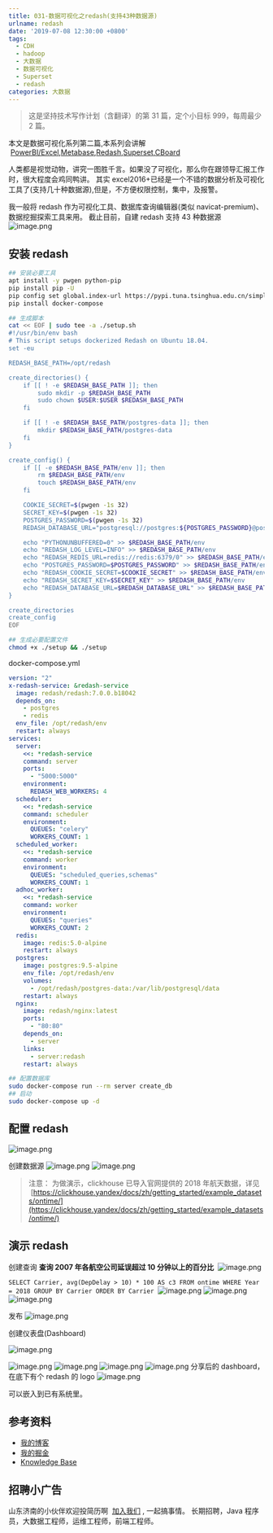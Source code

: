 ```yaml
---
title: 031-数据可视化之redash(支持43种数据源)
urlname: redash
date: '2019-07-08 12:30:00 +0800'
tags:
  - CDH
  - hadoop
  - 大数据
  - 数据可视化
  - Superset
  - redash
categories: 大数据
---
```


> 这是坚持技术写作计划（含翻译）的第 31 篇，定个小目标 999，每周最少 2 篇。

本文是数据可视化系列第二篇,本系列会讲解  [PowerBI/Excel](https://juejin.im/post/5cdfdfa4f265da1bbf68ec4b),[Metabase](https://www.metabase.com/),[Redash](https://anjia0532.github.io/2019/07/08/redash),[Superset](http://superset.apache.org/),[CBoard](https://juejin.im/post/5b4ee1c2f265da0f5d4cc978)

人类都是视觉动物，讲究一图胜千言。如果没了可视化，那么你在跟领导汇报工作时，很大程度会鸡同鸭讲。
其实 excel2016+已经是一个不错的数据分析及可视化工具了(支持几十种数据源),但是，不方便权限控制，集中，及报警。

我一般将 redash 作为可视化工具、数据库查询编辑器(类似 navicat-premium)、数据挖掘探索工具来用。
截止目前，自建 redash 支持 43 种数据源
![image.png](https://cdn.nlark.com/yuque/0/2019/png/226273/1562561680709-399441ab-b14d-4d93-b797-60925f2eafd6.png#align=left&display=inline&height=944&name=image.png&originHeight=944&originWidth=1133&size=147027&status=done&width=1133)

<!-- more -->

## 安装 redash

```bash
## 安装必要工具
apt install -y pwgen python-pip
pip install pip -U
pip config set global.index-url https://pypi.tuna.tsinghua.edu.cn/simple
pip install docker-compose

## 生成脚本
cat << EOF | sudo tee -a ./setup.sh
#!/usr/bin/env bash
# This script setups dockerized Redash on Ubuntu 18.04.
set -eu

REDASH_BASE_PATH=/opt/redash

create_directories() {
    if [[ ! -e $REDASH_BASE_PATH ]]; then
        sudo mkdir -p $REDASH_BASE_PATH
        sudo chown $USER:$USER $REDASH_BASE_PATH
    fi

    if [[ ! -e $REDASH_BASE_PATH/postgres-data ]]; then
        mkdir $REDASH_BASE_PATH/postgres-data
    fi
}

create_config() {
    if [[ -e $REDASH_BASE_PATH/env ]]; then
        rm $REDASH_BASE_PATH/env
        touch $REDASH_BASE_PATH/env
    fi

    COOKIE_SECRET=$(pwgen -1s 32)
    SECRET_KEY=$(pwgen -1s 32)
    POSTGRES_PASSWORD=$(pwgen -1s 32)
    REDASH_DATABASE_URL="postgresql://postgres:${POSTGRES_PASSWORD}@postgres/postgres"

    echo "PYTHONUNBUFFERED=0" >> $REDASH_BASE_PATH/env
    echo "REDASH_LOG_LEVEL=INFO" >> $REDASH_BASE_PATH/env
    echo "REDASH_REDIS_URL=redis://redis:6379/0" >> $REDASH_BASE_PATH/env
    echo "POSTGRES_PASSWORD=$POSTGRES_PASSWORD" >> $REDASH_BASE_PATH/env
    echo "REDASH_COOKIE_SECRET=$COOKIE_SECRET" >> $REDASH_BASE_PATH/env
    echo "REDASH_SECRET_KEY=$SECRET_KEY" >> $REDASH_BASE_PATH/env
    echo "REDASH_DATABASE_URL=$REDASH_DATABASE_URL" >> $REDASH_BASE_PATH/env
}

create_directories
create_config
EOF

## 生成必要配置文件
chmod +x ./setup && ./setup
```

docker-compose.yml

```yaml
version: "2"
x-redash-service: &redash-service
  image: redash/redash:7.0.0.b18042
  depends_on:
    - postgres
    - redis
  env_file: /opt/redash/env
  restart: always
services:
  server:
    <<: *redash-service
    command: server
    ports:
      - "5000:5000"
    environment:
      REDASH_WEB_WORKERS: 4
  scheduler:
    <<: *redash-service
    command: scheduler
    environment:
      QUEUES: "celery"
      WORKERS_COUNT: 1
  scheduled_worker:
    <<: *redash-service
    command: worker
    environment:
      QUEUES: "scheduled_queries,schemas"
      WORKERS_COUNT: 1
  adhoc_worker:
    <<: *redash-service
    command: worker
    environment:
      QUEUES: "queries"
      WORKERS_COUNT: 2
  redis:
    image: redis:5.0-alpine
    restart: always
  postgres:
    image: postgres:9.5-alpine
    env_file: /opt/redash/env
    volumes:
      - /opt/redash/postgres-data:/var/lib/postgresql/data
    restart: always
  nginx:
    image: redash/nginx:latest
    ports:
      - "80:80"
    depends_on:
      - server
    links:
      - server:redash
    restart: always
```

```bash
## 配置数据库
sudo docker-compose run --rm server create_db
## 启动
sudo docker-compose up -d
```

## 配置 redash

![image.png](https://cdn.nlark.com/yuque/0/2019/png/226273/1562631840989-c6c2d739-b9df-4b95-a3fa-61cdc7b35dde.png#align=left&display=inline&height=626&name=image.png&originHeight=626&originWidth=508&size=35369&status=done&width=508)

创建数据源
![image.png](https://cdn.nlark.com/yuque/0/2019/png/226273/1562631903553-80df8657-983c-4d8e-b7a1-d1c6e126fb62.png#align=left&display=inline&height=620&name=image.png&originHeight=620&originWidth=1328&size=93814&status=done&width=1328)
![image.png](https://cdn.nlark.com/yuque/0/2019/png/226273/1562634341179-6242da8f-b79e-424c-bd1c-4ef8d959b6f2.png#align=left&display=inline&height=616&name=image.png&originHeight=616&originWidth=965&size=35160&status=done&width=965)

> 注意：
> 为做演示，clickhouse 已导入官网提供的 2018 年航天数据，详见  [https://clickhouse.yandex/docs/zh/getting_started/example_datasets/ontime/](https://clickhouse.yandex/docs/zh/getting_started/example_datasets/ontime/)

## 演示 redash

创建查询 **查询 2007 年各航空公司延误超过 10 分钟以上的百分比** 
![image.png](https://cdn.nlark.com/yuque/0/2019/png/226273/1562736509902-041060bf-8e40-4025-82a0-cb9b6d2accaf.png#align=left&display=inline&height=480&name=image.png&originHeight=480&originWidth=1340&size=55546&status=done&width=1340)

`SELECT Carrier, avg(DepDelay > 10) * 100 AS c3 FROM ontime WHERE Year = 2018 GROUP BY Carrier ORDER BY Carrier` 
![image.png](https://cdn.nlark.com/yuque/0/2019/png/226273/1562736271917-dadece08-87f4-4103-a298-170d115fe073.png#align=left&display=inline&height=503&name=image.png&originHeight=503&originWidth=1052&size=28083&status=done&width=1052)
![image.png](https://cdn.nlark.com/yuque/0/2019/png/226273/1562736536023-b44eaf65-9397-4c7a-9574-43ecfede72ef.png#align=left&display=inline&height=254&name=image.png&originHeight=254&originWidth=297&size=6701&status=done&width=297)
![image.png](https://cdn.nlark.com/yuque/0/2019/png/226273/1562736589364-dcb99f35-22ca-47d8-97a5-a98491f45bfe.png#align=left&display=inline&height=609&name=image.png&originHeight=609&originWidth=1347&size=108611&status=done&width=1347)

发布
![image.png](https://cdn.nlark.com/yuque/0/2019/png/226273/1562736715789-e21eea66-eb35-40a5-8061-100b79f2dac7.png#align=left&display=inline&height=312&name=image.png&originHeight=312&originWidth=1056&size=30412&status=done&width=1056)

创建仪表盘(Dashboard)

![image.png](https://cdn.nlark.com/yuque/0/2019/png/226273/1562736796292-ac3b67dd-1d2f-41a2-a1db-a7e9456ba2cd.png#align=left&display=inline&height=557&name=image.png&originHeight=557&originWidth=1342&size=39921&status=done&width=1342)

![image.png](https://cdn.nlark.com/yuque/0/2019/png/226273/1562736761829-08ae709d-eeda-46d7-a3b3-5d17e3eb38fe.png#align=left&display=inline&height=457&name=image.png&originHeight=457&originWidth=1021&size=43007&status=done&width=1021)
![image.png](https://cdn.nlark.com/yuque/0/2019/png/226273/1562736856319-c2134885-f7fe-4468-9609-d1a1e155f220.png#align=left&display=inline&height=477&name=image.png&originHeight=477&originWidth=1359&size=90419&status=done&width=1359)
![image.png](https://cdn.nlark.com/yuque/0/2019/png/226273/1562736915850-1639d58c-faf7-40f9-827b-5ad787fb52fb.png#align=left&display=inline&height=515&name=image.png&originHeight=515&originWidth=1354&size=109611&status=done&width=1354)
![image.png](https://cdn.nlark.com/yuque/0/2019/png/226273/1562736878154-9f97437c-6b4f-419e-89bc-17f45f49947e.png#align=left&display=inline&height=273&name=image.png&originHeight=273&originWidth=551&size=17982&status=done&width=551)
分享后的 dashboard，在底下有个 redash 的 logo
![image.png](https://cdn.nlark.com/yuque/0/2019/png/226273/1562736970500-ed1b5503-69c7-40e3-99d8-b5a7cdd58d82.png#align=left&display=inline&height=295&name=image.png&originHeight=295&originWidth=500&size=9731&status=done&width=500)

可以嵌入到已有系统里。

## 参考资料

- [我的博客](https://anjia0532.github.io/2019/07/08/redash/)
- [我的掘金](https://juejin.im/post/5d25b88cf265da1bc23f9ff3)
- [Knowledge Base](https://redash.io/help/)

## 招聘小广告

山东济南的小伙伴欢迎投简历啊  [加入我们](https://www.shunnengnet.com/index.php/Home/Contact/join.html) , 一起搞事情。
长期招聘，Java 程序员，大数据工程师，运维工程师，前端工程师。
